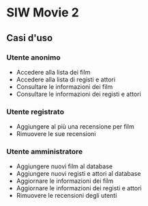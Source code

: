 # SIW Movie 2

## Casi d'uso

### Utente anonimo

- Accedere alla lista dei film
- Accedere alla lista di registi e attori
- Consultare le informazioni dei film
- Consultare le informazioni dei registi e attori

### Utente registrato

- Aggiungere al più una recensione per film
- Rimuovere le sue recensioni

### Utente amministratore

- Aggiungere nuovi film al database
- Aggiungere nuovi registi e attori al database
- Aggiornare le informazioni dei film
- Aggiornare le informazioni dei registi e attori
- Rimuovere le recensioni degli utenti
